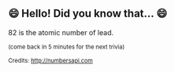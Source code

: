 ## 😄 Hello! Did you know that... 😄
82 is the atomic number of lead.

<sup>(come back in 5 minutes for the next trivia)</sup>


<sup>Credits: http://numbersapi.com</sup>
